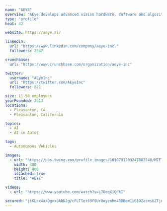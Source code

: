 ```yaml
---
name: "AEYE"
overview: "AEye develops advanced vision hardware, software and algorithms that act as the eyes and visual cortex of autonomous vehicles. Since its demonstration of its solid state LiDAR scanner in 2013, AEye has pioneered breakthroughs in intelligent sensing. The company is based in Silicon Valley, and backed by world-renowned investors."
type: "profile"
heat: 42

website: https://aeye.ai/

linkedin:
  url: "https://www.linkedin.com/company/aeye-inc."
  followers: 2947

crunchbase:
  url: "https://www.crunchbase.com/organization/aeye-inc"

twitter:
  username: "AEyeInc"
  url: "https://twitter.com/AEyeInc"
  followers: 821

size: 11-50 employees
yearFounded: 2013
locations:
  - Pleasanton, CA
  - Pleasanton, California

topics:
  - AI
  - AI in Autos

tags:
  - Autonomous Vehicles

images:
  - url: "https://pbs.twimg.com/profile_images/1016791203247882240/M7FlXnlJ_400x400.jpg"
    width: 400
    height: 400
    isCached: true
    title: "AEYE"

videos:
  - url: "https://www.youtube.com/watch?v=L7OeqXiQdkI"

secured: "jtKLcx4a/Qgvx0ADNJg/cFLTTet69F5Ur8oyzmhm4RDDemIi61OZasmsUZTjuEjo0ZRcdpIBa2ttt5I0gTsnafnDXOG45W0uU6OqoHDT1sqaGiBmrw1LVx8CyDW8hxdZMQHk8yfVIOsoddG35sxveknQNXQe16kcMTWQM+yLXEkZ5ti+Gvz5r/4pqqYow5jw0beM5/hh1jmawVt9AboVEQb74oZepz/ejHPiNvNmcgkbxUVzw1cfMrcmQOdTyFKjur9WuReuy2FQIrk3IRwbWiyh0EjYXFNdNxhnir4rK6kxoovaxusA1B07psMUejubnlpX0YYnxX922WG7MBpN5Zb4U9ggKmzYQb1vaxhdXEfb2tySOrMYi8vk+CMxxjX3MlDHxjFU76xiF5n/oDbPXA==;cYKFpWHrKoZ0kKVyzYCaUw=="
---
```


